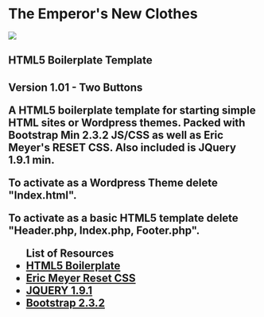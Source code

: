 The Emperor's New Clothes
===========
<img src ="https://raw.github.com/ArledgeMike/Emperors-New-Clothes/master/images/emporersnewclothes.png" />
<h2>HTML5 Boilerplate Template<h2> <p>Version 1.01 - Two Buttons</P>

<p>A HTML5 boilerplate template for starting simple HTML sites or Wordpress themes. Packed with Bootstrap Min 2.3.2 JS/CSS as well as Eric Meyer's RESET CSS. Also included is JQuery 1.9.1 min.</p>

<p>To activate as a Wordpress Theme delete "Index.html".</p>
<p>To activate as a basic HTML5 template delete "Header.php, Index.php, Footer.php".</p>

<ul>
List of Resources
<li><a href="http://html5boilerplate.com/">HTML5 Boilerplate</a></li>
<li><a href="http://meyerweb.com/eric/tools/css/reset/">Eric Meyer Reset CSS</a></li>
<li><a href="http://code.jquery.com/jquery-1.9.1.js">JQUERY 1.9.1</a></li>
<li><a href="http://getbootstrap.com/2.3.2/">Bootstrap 2.3.2</a></li>
</ul>
